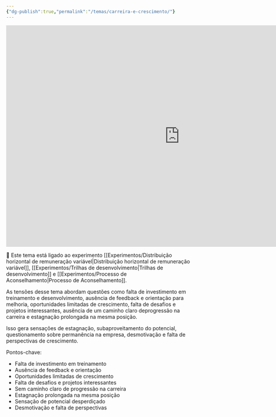 ```yaml
---
{"dg-publish":true,"permalink":"/temas/carreira-e-crescimento/"}
---
```


<iframe src="https://embed.kumu.io/f660d58fb7518a4545e580c5d048d5db" width="940" height="600" frameborder="0"></iframe>

🔗 Este tema está ligado ao experimento [[Experimentos/Distribuição horizontal de remuneração variável\|Distribuição horizontal de remuneração variável]], [[Experimentos/Trilhas de desenvolvimento\|Trilhas de desenvolvimento]] e [[Experimentos/Processo de Aconselhamento\|Processo de Aconselhamento]].

 As tensões desse tema abordam questões como falta de investimento em treinamento e desenvolvimento, ausência de feedback e orientação para melhoria, oportunidades limitadas de crescimento, falta de desafios e projetos interessantes, ausência de um caminho claro deprogressão na carreira e estagnação prolongada na mesma posição.

Isso gera sensações de estagnação, subaproveitamento do potencial, questionamento sobre permanência na empresa, desmotivação e falta de perspectivas de crescimento.  

Pontos-chave:

* Falta de investimento em treinamento 
* Ausência de feedback e orientação
* Oportunidades limitadas de crescimento
* Falta de desafios e projetos interessantes
* Sem caminho claro de progressão na carreira
* Estagnação prolongada na mesma posição
* Sensação de potencial desperdiçado
* Desmotivação e falta de perspectivas